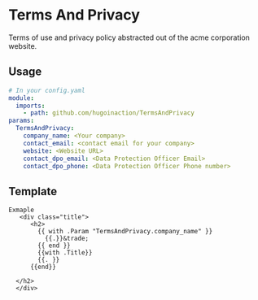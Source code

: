 Terms And Privacy
================

Terms of use and privacy policy abstracted out of the acme corporation website.

Usage
------
```yaml
# In your config.yaml
module:
  imports:
    - path: github.com/hugoinaction/TermsAndPrivacy
params:
  TermsAndPrivacy:
    company_name: <Your company>
    contact_email: <contact email for your company>
    website: <Website URL>
    contact_dpo_email: <Data Protection Officer Email>
    contact_dpo_phone: <Data Protection Officer Phone number>
```


Template
--------  
```
Exmaple
   <div class="title">
      <h2>
        {{ with .Param "TermsAndPrivacy.company_name" }}
          {{.}}&trade;
        {{ end }}
        {{with .Title}}
        {{. }}
      {{end}}
        
  </h2>
  </div>
```

